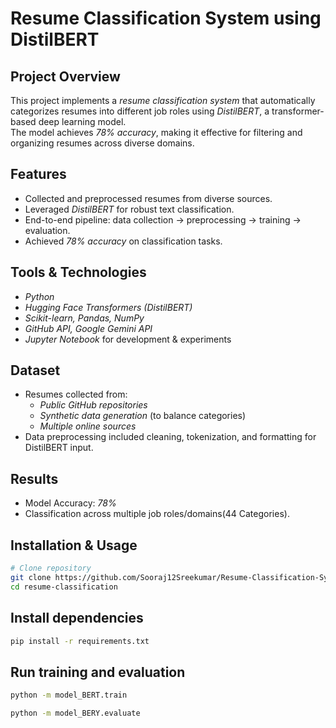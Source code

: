 # Resume Classification System using DistilBERT  

## Project Overview  
This project implements a *resume classification system* that automatically categorizes resumes into different job roles using *DistilBERT*, a transformer-based deep learning model.  
The model achieves *78% accuracy*, making it effective for filtering and organizing resumes across diverse domains.  

## Features  
- Collected and preprocessed resumes from diverse sources.  
- Leveraged *DistilBERT* for robust text classification.  
- End-to-end pipeline: data collection → preprocessing → training → evaluation.  
- Achieved *78% accuracy* on classification tasks.  

##  Tools & Technologies  
- *Python*  
- *Hugging Face Transformers (DistilBERT)*  
- *Scikit-learn, Pandas, NumPy*  
- *GitHub API, Google Gemini API*  
- *Jupyter Notebook* for development & experiments  

##  Dataset  
- Resumes collected from:  
  - *Public GitHub repositories*  
  - *Synthetic data generation* (to balance categories)  
  - *Multiple online sources*  
- Data preprocessing included cleaning, tokenization, and formatting for DistilBERT input.  

## Results  
- Model Accuracy: *78%*  
- Classification across multiple job roles/domains(44 Categories).  

##  Installation & Usage  
```bash
# Clone repository
git clone https://github.com/Sooraj12Sreekumar/Resume-Classification-System-Using-BERT.git
cd resume-classification
```

## Install dependencies
```bash
pip install -r requirements.txt
```
## Run training and evaluation
```bash
python -m model_BERT.train
```
```bash
python -m model_BERY.evaluate
```
